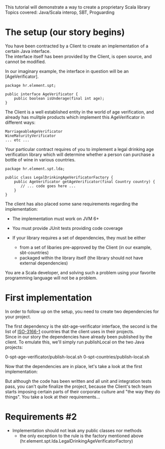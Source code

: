 This tutorial will demonstrate a way to create a proprietary Scala library
Topics covered: Java/Scala interop, SBT, Proguarding

# The setup (our story begins)

You have been contracted by a Client to create an implementation of a certain Java interface.  
The interface itself has been provided by the Client, is open source, and cannot be modified.

In our imaginary example, the interface in question will be an [AgeVerificator].

    package hr.element.spt;
    
    public interface AgeVerificator {
        public boolean isUnderage(final int age);
    } 

The Client is a well established entity in the world of age verification, and already has mulitple products which implement this AgeVerificator in different ways:

    MarriageableAgeVerificator
    WineMaturityVerificator
    ... etc ...
    
Your particular contract requires of you to implement a legal drinking age verification library which will determine whether a person can purchase a bottle of wine in various countries.

    package hr.element.spt.lda;
    
    public class LegalDrinkingAgeVerificatorFactory {
        public AgeVerificator getAgeVerificator(final Country country) {
           // ... code goes here ...
        }
    }
    
The client has also placed some sane requirements regarding the implementation:

- The implementation must work on JVM 6+

- You must provide JUnit tests providing code coverage

- If your library requires a set of dependencies, they must be either
  - from a set of libaries pre-approved by the Client (in our example, sbt-countries)
  - packaged within the library itself (the library should not have external dependencies)

You are a Scala developer, and solving such a problem using your favorite programming language will not be a problem.

# First implementation

In order to follow up on the setup, you need to create two dependencies for your project.

The first dependency is the sbt-age-verificator interface, the second is the list of [ISO-3166-1](http://en.wikipedia.org/wiki/ISO_3166-1_alpha-2) countries that the client uses in their projects.  
Since in our story the dependencies have already been published by the client. To emulate this, we'll simply run publishLocal on the two Java projects:

  0-spt-age-verificator/publish-local.sh
  0-spt-countries/publish-local.sh

Now that the dependencies are in place, let's take a look at the first implementation:

But although the code has been written and all unit and integration tests pass, you can't quite finalize the project, because the Client's tech team starts imposing certain parts of their corporate culture and "the way they do things". You take a look at their requirements...

# Requirements #2

- Implementation should not leak any public classes nor methods
  - the only exception to the rule is the factory mentioned above (hr.element.spt.lda.LegalDrinkingAgeVerificatorFactory)
